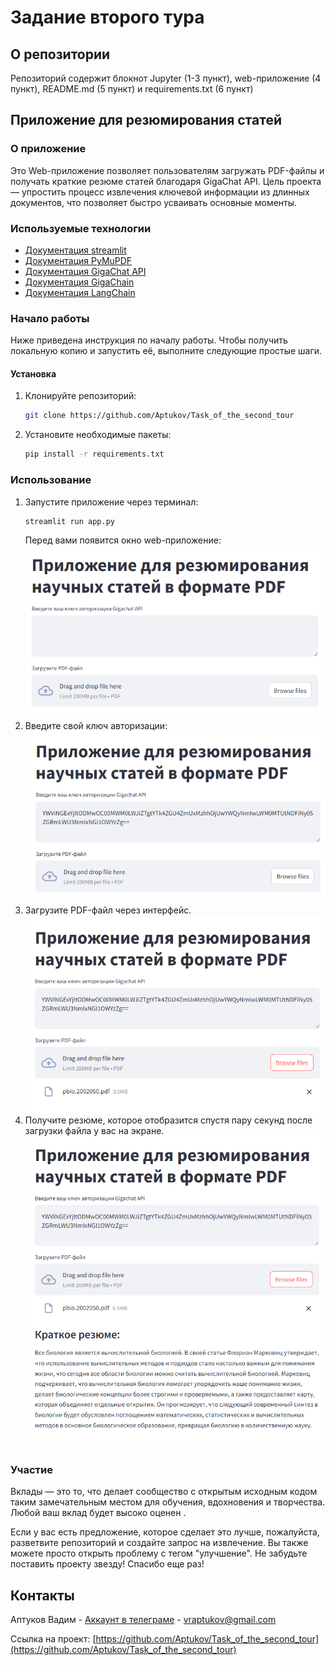 # Задание второго тура
## О репозитории
Репозиторий содержит блокнот Jupyter (1-3 пункт), web-приложение (4 пункт), README.md (5 пункт) и requirements.txt (6 пункт)
## Приложение для резюмирования статей
### О приложение
Это Web-приложение позволяет пользователям загружать PDF-файлы и получать краткие резюме статей благодаря GigaChat API. Цель проекта — упростить процесс извлечения ключевой информации из длинных документов, что позволяет быстро усваивать основные моменты.
### Используемые технологии
- [Документация streamlit](https://docs.streamlit.io/)
- [Документация PyMuPDF](https://pymupdf.readthedocs.io/en/latest/)
- [Документация GigaChat API](https://developers.sber.ru/docs/ru/gigachat/api/overview)
- [Документация GigaChain](https://developers.sber.ru/docs/ru/gigachain/overview)
- [Документация LangChain](https://python.langchain.com/docs/introduction/)

### Начало работы
Ниже приведена инструкция по началу работы. Чтобы получить локальную копию и запустить её, выполните следующие простые шаги.
#### Установка
1. Клонируйте репозиторий:
   ```bash
   git clone https://github.com/Aptukov/Task_of_the_second_tour
   ```
2. Установите необходимые пакеты:
   ```bash
   pip install -r requirements.txt
   ```
### Использование
1. Запустите приложение через терминал:
   ```bash
   streamlit run app.py
   ```
   Перед вами появится окно web-приложение:
   ![Встречающий интерфейс приложения](images/1_step.png)
2. Введите свой ключ авторизации:
   ![Ввод ключа авторизации](images/2_step.png)
3. Загрузите PDF-файл через интерфейс.
   ![Загрузка файла](images/3_step.png)
4. Получите резюме, которое отобразится спустя пару секунд после загрузки файла у вас на экране.
   ![Получение резюме](images/4_step.png)
### Участие
Вклады — это то, что делает сообщество с открытым исходным кодом таким замечательным местом для обучения, вдохновения и творчества. Любой ваш вклад будет высоко оценен .

Если у вас есть предложение, которое сделает это лучше, пожалуйста, разветвите репозиторий и создайте запрос на извлечение. Вы также можете просто открыть проблему с тегом "улучшение". Не забудьте поставить проекту звезду! Спасибо еще раз!
## Контакты

Аптуков Вадим - [Аккаунт в телеграме](@HackNet11) - vraptukov@gmail.com

Ссылка на проект: [https://github.com/Aptukov/Task_of_the_second_tour](https://github.com/Aptukov/Task_of_the_second_tour)
